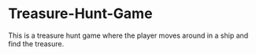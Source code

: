 # Treasure-Hunt-Game
This is a treasure hunt game where the player moves around in a ship and find the treasure.
